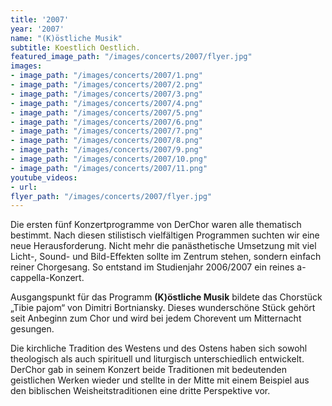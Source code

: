 ```yaml
---
title: '2007'
year: '2007'
name: "(K)östliche Musik"
subtitle: Koestlich Oestlich.
featured_image_path: "/images/concerts/2007/flyer.jpg"
images:
- image_path: "/images/concerts/2007/1.png"
- image_path: "/images/concerts/2007/2.png"
- image_path: "/images/concerts/2007/3.png"
- image_path: "/images/concerts/2007/4.png"
- image_path: "/images/concerts/2007/5.png"
- image_path: "/images/concerts/2007/6.png"
- image_path: "/images/concerts/2007/7.png"
- image_path: "/images/concerts/2007/8.png"
- image_path: "/images/concerts/2007/9.png"
- image_path: "/images/concerts/2007/10.png"
- image_path: "/images/concerts/2007/11.png"
youtube_videos:
- url: 
flyer_path: "/images/concerts/2007/flyer.jpg"
---
```


Die ersten fünf Konzertprogramme von DerChor waren alle thematisch bestimmt. Nach diesen stilistisch vielfältigen Programmen suchten wir eine neue Herausforderung. Nicht mehr die panästhetische Umsetzung mit viel Licht-, Sound- und Bild-Effekten sollte im Zentrum stehen, sondern einfach reiner Chorgesang. So entstand im Studienjahr 2006/2007 ein reines a-cappella-Konzert.

Ausgangspunkt für das Programm **(K)östliche Musik** bildete das Chorstück „Tibie pajom“ von Dimitri Bortniansky. Dieses wunderschöne Stück gehört seit Anbeginn zum Chor und wird bei jedem Chorevent um Mitternacht gesungen.

Die kirchliche Tradition des Westens und des Ostens haben sich sowohl theologisch als auch spirituell und liturgisch unterschiedlich entwickelt. DerChor gab in seinem Konzert beide Traditionen mit bedeutenden geistlichen Werken wieder und stellte in der Mitte mit einem Beispiel aus den biblischen Weisheitstraditionen eine dritte Perspektive vor.